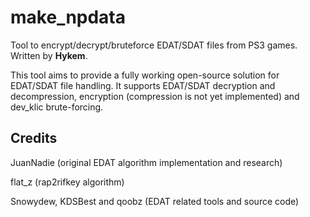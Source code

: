 make_npdata
==========

Tool to encrypt/decrypt/bruteforce EDAT/SDAT files from PS3 games. Written by **Hykem**.

This tool aims to provide a fully working open-source solution for EDAT/SDAT file handling.
It supports EDAT/SDAT decryption and decompression, encryption (compression is not yet implemented)
and dev_klic brute-forcing.

Credits
-------

JuanNadie (original EDAT algorithm implementation and research)

flat_z (rap2rifkey algorithm)

Snowydew, KDSBest and qoobz (EDAT related tools and source code)

